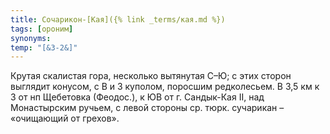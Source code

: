 ```yaml
---
title: Сочарикон-[Кая]({% link _terms/кая.md %})
tags: [ороним]
synonyms:
temp: "[&З-2&]"
---
```


Крутая скалистая гора, несколько вытянутая С–Ю; с этих сторон выглядит конусом,
с В и З куполом, поросшим редколесьем. В 3,5 км к З от нп Щебетовка (Феодос.), к
ЮВ от г. Сандык-Кая II, над Монастырским ручьем, с левой стороны ср. тюрк.
сучарикан – «очищающий от грехов».
